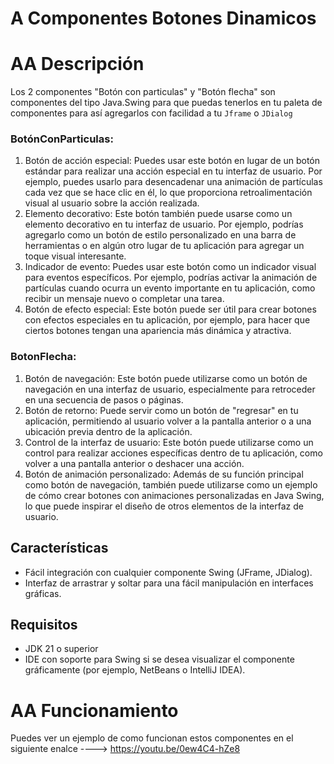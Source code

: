 # A Componentes Botones Dinamicos
# AA Descripción
Los 2 componentes "Botón con particulas" y "Botón flecha" son componentes del tipo Java.Swing para que puedas tenerlos en tu paleta de componentes para así agregarlos con facilidad a tu ``Jframe`` o ``JDialog``

### BotónConParticulas:
1. Botón de acción especial: Puedes usar este botón en lugar de un botón estándar para realizar una acción especial en tu interfaz de usuario. Por ejemplo, puedes usarlo para desencadenar una animación de partículas cada vez que se hace clic en él, lo que proporciona retroalimentación visual al usuario sobre la acción realizada.
2. Elemento decorativo: Este botón también puede usarse como un elemento decorativo en tu interfaz de usuario. Por ejemplo, podrías agregarlo como un botón de estilo personalizado en una barra de herramientas o en algún otro lugar de tu aplicación para agregar un toque visual interesante.
3. Indicador de evento: Puedes usar este botón como un indicador visual para eventos específicos. Por ejemplo, podrías activar la animación de partículas cuando ocurra un evento importante en tu aplicación, como recibir un mensaje nuevo o completar una tarea.
4. Botón de efecto especial: Este botón puede ser útil para crear botones con efectos especiales en tu aplicación, por ejemplo, para hacer que ciertos botones tengan una apariencia más dinámica y atractiva.
### BotonFlecha:
1. Botón de navegación: Este botón puede utilizarse como un botón de navegación en una interfaz de usuario, especialmente para retroceder en una secuencia de pasos o páginas.
2. Botón de retorno: Puede servir como un botón de "regresar" en tu aplicación, permitiendo al usuario volver a la pantalla anterior o a una ubicación previa dentro de la aplicación.
3. Control de la interfaz de usuario: Este botón puede utilizarse como un control para realizar acciones específicas dentro de tu aplicación, como volver a una pantalla anterior o deshacer una acción.
4. Botón de animación personalizado: Además de su función principal como botón de navegación, también puede utilizarse como un ejemplo de cómo crear botones con animaciones personalizadas en Java Swing, lo que puede inspirar el diseño de otros elementos de la interfaz de usuario.

## Características 

+ Fácil integración con cualquier componente Swing (JFrame, JDialog).
+ Interfaz de arrastrar y soltar para una fácil manipulación en interfaces gráficas.

## Requisitos
+ JDK 21 o superior
+ IDE con soporte para Swing si se desea visualizar el componente gráficamente (por ejemplo, NetBeans o IntelliJ IDEA).



# AA Funcionamiento
Puedes ver un ejemplo de como funcionan estos componentes en el 
siguiente enalce ----> https://youtu.be/0ew4C4-hZe8
